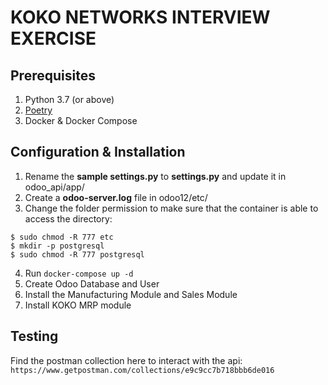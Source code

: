 # **KOKO NETWORKS INTERVIEW EXERCISE**

## Prerequisites
1. Python 3.7 (or above)
2. [Poetry](https://python-poetry.org)
3. Docker & Docker Compose


## Configuration & Installation

1. Rename the **sample settings.py** to **settings.py** and update it  in odoo_api/app/
2. Create a **odoo-server.log** file in odoo12/etc/
3. Change the folder permission to make sure that the container is able to access the directory:
````
$ sudo chmod -R 777 etc
$ mkdir -p postgresql
$ sudo chmod -R 777 postgresql
````
4. Run `docker-compose up -d`
5. Create Odoo Database and User
6. Install the Manufacturing Module and Sales Module
7. Install KOKO MRP module 

## Testing
Find the postman collection here to interact with the api: `https://www.getpostman.com/collections/e9c9cc7b718bbb6de016`




